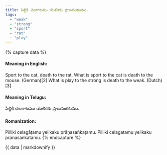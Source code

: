 ```yaml
---
title: పిల్లికి చెలగాటము యెలికకు ప్రాణసంకటము.
tags:
  - "weak"
  - "strong"
  - "sport"
  - "rat"
  - "play"
---
```


{% capture data %}
#### Meaning in English:
Sport to the cat, death to the rat.
What is sport to the cat is death to the mouse. (German)[2]
What is play to the strong is death to the weak. (Dutch)[3]

#### Meaning in Telugu:
పిల్లికి చెలగాటము యెలికకు ప్రాణసంకటము.

#### Romanization:
Pilliki celagāṭamu yelikaku prāṇasaṅkaṭamu.
Pilliki celagatamu yelikaku pranasankatamu.
{% endcapture %}

{{ data | markdownify }}

